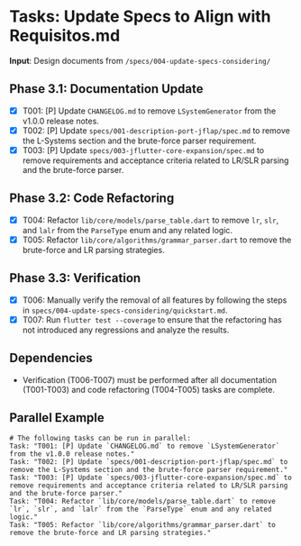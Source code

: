 # Tasks: Update Specs to Align with Requisitos.md

**Input**: Design documents from `/specs/004-update-specs-considering/`

## Phase 3.1: Documentation Update
- [x] T001: [P] Update `CHANGELOG.md` to remove `LSystemGenerator` from the v1.0.0 release notes.
- [x] T002: [P] Update `specs/001-description-port-jflap/spec.md` to remove the L-Systems section and the brute-force parser requirement.
- [x] T003: [P] Update `specs/003-jflutter-core-expansion/spec.md` to remove requirements and acceptance criteria related to LR/SLR parsing and the brute-force parser.

## Phase 3.2: Code Refactoring
- [x] T004: Refactor `lib/core/models/parse_table.dart` to remove `lr`, `slr`, and `lalr` from the `ParseType` enum and any related logic.
- [x] T005: Refactor `lib/core/algorithms/grammar_parser.dart` to remove the brute-force and LR parsing strategies.

## Phase 3.3: Verification
- [x] T006: Manually verify the removal of all features by following the steps in `specs/004-update-specs-considering/quickstart.md`.
- [x] T007: Run `flutter test --coverage` to ensure that the refactoring has not introduced any regressions and analyze the results.

## Dependencies
- Verification (T006-T007) must be performed after all documentation (T001-T003) and code refactoring (T004-T005) tasks are complete.

## Parallel Example
```
# The following tasks can be run in parallel:
Task: "T001: [P] Update `CHANGELOG.md` to remove `LSystemGenerator` from the v1.0.0 release notes."
Task: "T002: [P] Update `specs/001-description-port-jflap/spec.md` to remove the L-Systems section and the brute-force parser requirement."
Task: "T003: [P] Update `specs/003-jflutter-core-expansion/spec.md` to remove requirements and acceptance criteria related to LR/SLR parsing and the brute-force parser."
Task: "T004: Refactor `lib/core/models/parse_table.dart` to remove `lr`, `slr`, and `lalr` from the `ParseType` enum and any related logic."
Task: "T005: Refactor `lib/core/algorithms/grammar_parser.dart` to remove the brute-force and LR parsing strategies."
```
